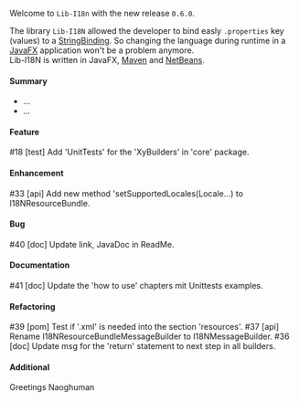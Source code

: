 Welcome to `Lib-I18n` with the new release `0.6.0`.

The library `Lib-I18N` allowed the developer to bind easly `.properties` key (values) 
to a [StringBinding]. So changing the language during runtime in a [JavaFX] application 
won't be a problem anymore.  
Lib-I18N is written in JavaFX, [Maven] and [NetBeans].



#### Summary
* ...
* ...



#### Feature
#18 [test] Add 'UnitTests' for the 'XyBuilders' in 'core' package.



#### Enhancement
#33 [api] Add new method 'setSupportedLocales(Locale...) to I18NResourceBundle.



#### Bug
#40 [doc] Update link, JavaDoc in ReadMe.



#### Documentation
#41 [doc] Update the 'how to use' chapters mit Unittests examples.



#### Refactoring
#39 [pom] Test if '.xml' is needed into the section 'resources'.
#37 [api] Rename I18NResourceBundleMessageBuilder to I18NMessageBuilder.
#36 [doc] Update msg for the 'return' statement to next step in all builders.



#### Additional



Greetings
Naoghuman



[//]: # (Issues which will be integrated in this release)



[//]: # (Links)
[JavaFX]:http://docs.oracle.com/javase/8/javase-clienttechnologies.htm
[Maven]:http://maven.apache.org/
[NetBeans]:https://netbeans.org/
[StringBinding]:https://docs.oracle.com/javase/8/javafx/api/javafx/beans/binding/StringBinding.html
